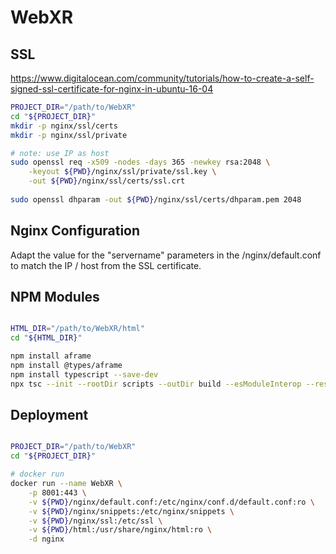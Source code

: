 # WebXR

## SSL

https://www.digitalocean.com/community/tutorials/how-to-create-a-self-signed-ssl-certificate-for-nginx-in-ubuntu-16-04

```sh
PROJECT_DIR="/path/to/WebXR"
cd "${PROJECT_DIR}"
mkdir -p nginx/ssl/certs
mkdir -p nginx/ssl/private

# note: use IP as host
sudo openssl req -x509 -nodes -days 365 -newkey rsa:2048 \
    -keyout ${PWD}/nginx/ssl/private/ssl.key \
    -out ${PWD}/nginx/ssl/certs/ssl.crt
    
sudo openssl dhparam -out ${PWD}/nginx/ssl/certs/dhparam.pem 2048

```

## Nginx Configuration

Adapt the value for the "servername" parameters in the /nginx/default.conf to match the IP / host from the SSL certificate.

## NPM Modules

```sh

HTML_DIR="/path/to/WebXR/html"
cd "${HTML_DIR}"

npm install aframe
npm install @types/aframe
npm install typescript --save-dev
npx tsc --init --rootDir scripts --outDir build --esModuleInterop --resolveJsonModule --lib es6,dom --module commonjs --allowJs true --noImplicitAny true

````

## Deployment

```sh

PROJECT_DIR="/path/to/WebXR"
cd "${PROJECT_DIR}"

# docker run
docker run --name WebXR \
    -p 8001:443 \
    -v ${PWD}/nginx/default.conf:/etc/nginx/conf.d/default.conf:ro \
    -v ${PWD}/nginx/snippets:/etc/nginx/snippets \
    -v ${PWD}/nginx/ssl:/etc/ssl \
    -v ${PWD}/html:/usr/share/nginx/html:ro \
    -d nginx
```